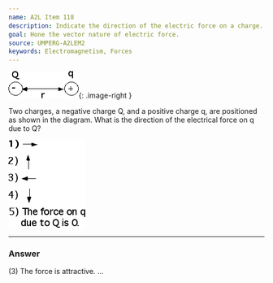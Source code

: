 ```yaml
---
name: A2L Item 118
description: Indicate the direction of the electric force on a charge.
goal: Hone the vector nature of electric force.
source: UMPERG-A2LEM2
keywords: Electromagnetism, Forces
---
```


![Item118_fig1.gif](../images/Item118_fig1.gif){: .image-right } 

Two charges, a negative charge Q, and a positive charge q, are
positioned as shown in the diagram.  What is the direction of the
electrical force on q due to Q?

![Item118_fig2.gif](../images/Item118_fig2.gif)

<hr/>

### Answer

(3) The force is attractive.
...
